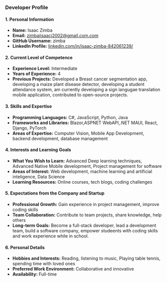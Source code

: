 ### Developer Profile

#### 1. Personal Information

- **Name:** Isaac Zimba
- **Email:** zimbaiisaacj2002@gmail.com.com
- **GitHub Username:** zimba
- **LinkedIn Profile:** [linkedin.com/in/isaac-zimba-842061239/](https://www.linkedin.com/in/isaac-zimba-842061239/)

#### 2. Current Level of Competence

- **Experience Level:** Intermediate
- **Years of Experience:** 4
- **Previous Projects:** Developed a Breast cancer segmentation app, developing a maize plant disease detector, developing a student attendance system, am currently developing a sign langugae translation mobile application, contributed to open-source projects.

#### 3. Skills and Expertise

- **Programming Languages:** C#, JavaScript, Python, Java
- **Frameworks and Libraries:** Blazor,ASPNET WebAPI,.NET MAUI, React, Django, PyTorch
- **Areas of Expertise:** Computer Vision, Mobile App Development, backend development, database management

#### 4. Interests and Learning Goals

- **What You Wish to Learn:** Advanced Deep learning techniques, Advanced Native Mobile development, Project management for software
- **Areas of Interest:** Web development, machine learning and artificial inteligence, Data Science
- **Learning Resources:** Online courses, tech blogs, coding challenges

#### 5. Expectations from the Company and Startup

- **Professional Growth:** Gain experience in project management, improve coding skills
- **Team Collaboration:** Contribute to team projects, share knowledge, help others
- **Long-term Goals:** Become a full-stack developer, lead a development team, build a software company, empower studeents with coding skills and work experience while in school.

#### 6. Personal Details

- **Hobbies and Interests:** Reading, listening to music, Playing table tennis, spending time with loved ones
- **Preferred Work Environment:** Collaborative and innovative
- **Availability:** Full-time
